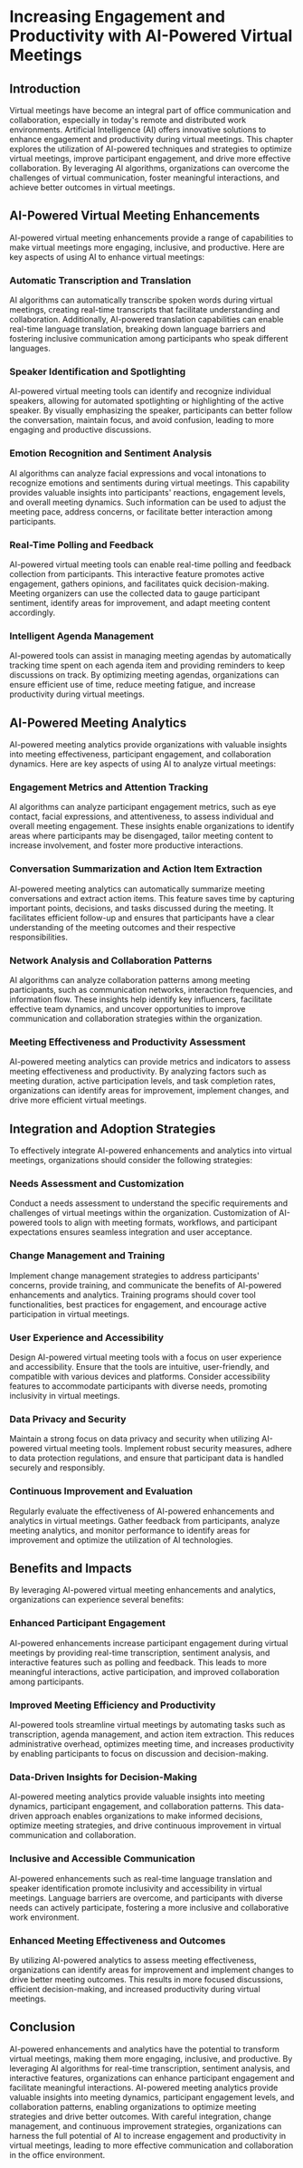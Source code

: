 # Increasing Engagement and Productivity with AI-Powered Virtual Meetings

## Introduction

Virtual meetings have become an integral part of office communication and collaboration, especially in today's remote and distributed work environments. Artificial Intelligence (AI) offers innovative solutions to enhance engagement and productivity during virtual meetings. This chapter explores the utilization of AI-powered techniques and strategies to optimize virtual meetings, improve participant engagement, and drive more effective collaboration. By leveraging AI algorithms, organizations can overcome the challenges of virtual communication, foster meaningful interactions, and achieve better outcomes in virtual meetings.

## AI-Powered Virtual Meeting Enhancements

AI-powered virtual meeting enhancements provide a range of capabilities to make virtual meetings more engaging, inclusive, and productive. Here are key aspects of using AI to enhance virtual meetings:

### Automatic Transcription and Translation

AI algorithms can automatically transcribe spoken words during virtual meetings, creating real-time transcripts that facilitate understanding and collaboration. Additionally, AI-powered translation capabilities can enable real-time language translation, breaking down language barriers and fostering inclusive communication among participants who speak different languages.

### Speaker Identification and Spotlighting

AI-powered virtual meeting tools can identify and recognize individual speakers, allowing for automated spotlighting or highlighting of the active speaker. By visually emphasizing the speaker, participants can better follow the conversation, maintain focus, and avoid confusion, leading to more engaging and productive discussions.

### Emotion Recognition and Sentiment Analysis

AI algorithms can analyze facial expressions and vocal intonations to recognize emotions and sentiments during virtual meetings. This capability provides valuable insights into participants' reactions, engagement levels, and overall meeting dynamics. Such information can be used to adjust the meeting pace, address concerns, or facilitate better interaction among participants.

### Real-Time Polling and Feedback

AI-powered virtual meeting tools can enable real-time polling and feedback collection from participants. This interactive feature promotes active engagement, gathers opinions, and facilitates quick decision-making. Meeting organizers can use the collected data to gauge participant sentiment, identify areas for improvement, and adapt meeting content accordingly.

### Intelligent Agenda Management

AI-powered tools can assist in managing meeting agendas by automatically tracking time spent on each agenda item and providing reminders to keep discussions on track. By optimizing meeting agendas, organizations can ensure efficient use of time, reduce meeting fatigue, and increase productivity during virtual meetings.

## AI-Powered Meeting Analytics

AI-powered meeting analytics provide organizations with valuable insights into meeting effectiveness, participant engagement, and collaboration dynamics. Here are key aspects of using AI to analyze virtual meetings:

### Engagement Metrics and Attention Tracking

AI algorithms can analyze participant engagement metrics, such as eye contact, facial expressions, and attentiveness, to assess individual and overall meeting engagement. These insights enable organizations to identify areas where participants may be disengaged, tailor meeting content to increase involvement, and foster more productive interactions.

### Conversation Summarization and Action Item Extraction

AI-powered meeting analytics can automatically summarize meeting conversations and extract action items. This feature saves time by capturing important points, decisions, and tasks discussed during the meeting. It facilitates efficient follow-up and ensures that participants have a clear understanding of the meeting outcomes and their respective responsibilities.

### Network Analysis and Collaboration Patterns

AI algorithms can analyze collaboration patterns among meeting participants, such as communication networks, interaction frequencies, and information flow. These insights help identify key influencers, facilitate effective team dynamics, and uncover opportunities to improve communication and collaboration strategies within the organization.

### Meeting Effectiveness and Productivity Assessment

AI-powered meeting analytics can provide metrics and indicators to assess meeting effectiveness and productivity. By analyzing factors such as meeting duration, active participation levels, and task completion rates, organizations can identify areas for improvement, implement changes, and drive more efficient virtual meetings.

## Integration and Adoption Strategies

To effectively integrate AI-powered enhancements and analytics into virtual meetings, organizations should consider the following strategies:

### Needs Assessment and Customization

Conduct a needs assessment to understand the specific requirements and challenges of virtual meetings within the organization. Customization of AI-powered tools to align with meeting formats, workflows, and participant expectations ensures seamless integration and user acceptance.

### Change Management and Training

Implement change management strategies to address participants' concerns, provide training, and communicate the benefits of AI-powered enhancements and analytics. Training programs should cover tool functionalities, best practices for engagement, and encourage active participation in virtual meetings.

### User Experience and Accessibility

Design AI-powered virtual meeting tools with a focus on user experience and accessibility. Ensure that the tools are intuitive, user-friendly, and compatible with various devices and platforms. Consider accessibility features to accommodate participants with diverse needs, promoting inclusivity in virtual meetings.

### Data Privacy and Security

Maintain a strong focus on data privacy and security when utilizing AI-powered virtual meeting tools. Implement robust security measures, adhere to data protection regulations, and ensure that participant data is handled securely and responsibly.

### Continuous Improvement and Evaluation

Regularly evaluate the effectiveness of AI-powered enhancements and analytics in virtual meetings. Gather feedback from participants, analyze meeting analytics, and monitor performance to identify areas for improvement and optimize the utilization of AI technologies.

## Benefits and Impacts

By leveraging AI-powered virtual meeting enhancements and analytics, organizations can experience several benefits:

### Enhanced Participant Engagement

AI-powered enhancements increase participant engagement during virtual meetings by providing real-time transcription, sentiment analysis, and interactive features such as polling and feedback. This leads to more meaningful interactions, active participation, and improved collaboration among participants.

### Improved Meeting Efficiency and Productivity

AI-powered tools streamline virtual meetings by automating tasks such as transcription, agenda management, and action item extraction. This reduces administrative overhead, optimizes meeting time, and increases productivity by enabling participants to focus on discussion and decision-making.

### Data-Driven Insights for Decision-Making

AI-powered meeting analytics provide valuable insights into meeting dynamics, participant engagement, and collaboration patterns. This data-driven approach enables organizations to make informed decisions, optimize meeting strategies, and drive continuous improvement in virtual communication and collaboration.

### Inclusive and Accessible Communication

AI-powered enhancements such as real-time language translation and speaker identification promote inclusivity and accessibility in virtual meetings. Language barriers are overcome, and participants with diverse needs can actively participate, fostering a more inclusive and collaborative work environment.

### Enhanced Meeting Effectiveness and Outcomes

By utilizing AI-powered analytics to assess meeting effectiveness, organizations can identify areas for improvement and implement changes to drive better meeting outcomes. This results in more focused discussions, efficient decision-making, and increased productivity during virtual meetings.

## Conclusion

AI-powered enhancements and analytics have the potential to transform virtual meetings, making them more engaging, inclusive, and productive. By leveraging AI algorithms for real-time transcription, sentiment analysis, and interactive features, organizations can enhance participant engagement and facilitate meaningful interactions. AI-powered meeting analytics provide valuable insights into meeting dynamics, participant engagement levels, and collaboration patterns, enabling organizations to optimize meeting strategies and drive better outcomes. With careful integration, change management, and continuous improvement strategies, organizations can harness the full potential of AI to increase engagement and productivity in virtual meetings, leading to more effective communication and collaboration in the office environment.
